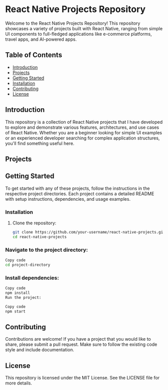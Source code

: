 # React Native Projects Repository

Welcome to the React Native Projects Repository! This repository showcases a variety of projects built with React Native, ranging from simple UI components to full-fledged applications like e-commerce platforms, travel apps, and AI-powered apps.

## Table of Contents

- [Introduction](#introduction)
- [Projects](#projects)
- [Getting Started](#getting-started)
- [Installation](#installation)
- [Contributing](#contributing)
- [License](#license)

## Introduction

This repository is a collection of React Native projects that I have developed to explore and demonstrate various features, architectures, and use cases of React Native. Whether you are a beginner looking for simple UI examples or an experienced developer searching for complex application structures, you'll find something useful here.

## Projects

## Getting Started

To get started with any of these projects, follow the instructions in the respective project directories. Each project contains a detailed README with setup instructions, dependencies, and usage examples.

### Installation

1. Clone the repository:

   ```bash
   git clone https://github.com/your-username/react-native-projects.git
   cd react-native-projects
### Navigate to the project directory:

```bash
Copy code
cd project-directory
```
### Install dependencies:

```bash
Copy code
npm install
Run the project:
```

```bash
Copy code
npm start
```
## Contributing
Contributions are welcome! If you have a project that you would like to share, please submit a pull request. Make sure to follow the existing code style and include documentation.

## License
This repository is licensed under the MIT License. See the LICENSE file for more details.
